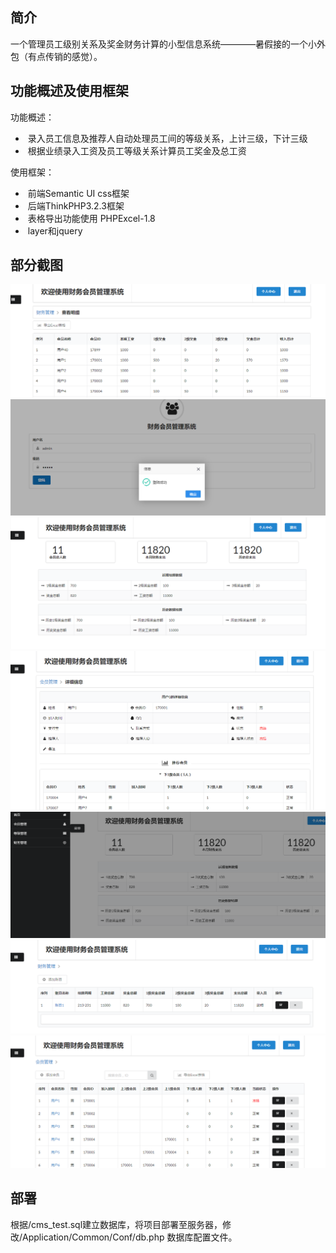 ﻿## 简介

一个管理员工级别关系及奖金财务计算的小型信息系统————暑假接的一个小外包（有点传销的感觉）。


## 功能概述及使用框架
功能概述：
*  录入员工信息及推荐人自动处理员工间的等级关系，上计三级，下计三级
*  根据业绩录入工资及员工等级关系计算员工奖金及总工资

使用框架：

*  前端Semantic UI css框架
*  后端ThinkPHP3.2.3框架
*  表格导出功能使用 PHPExcel-1.8
*  layer和jquery

## 部分截图

![](https://github.com/fivelike/FinanceMS/blob/master/screenshots/picture_1.png)
![](https://github.com/fivelike/FinanceMS/blob/master/screenshots/picture_2.png)
![](https://github.com/fivelike/FinanceMS/blob/master/screenshots/picture_3.png)
![](https://github.com/fivelike/FinanceMS/blob/master/screenshots/picture_4.png)
![](https://github.com/fivelike/FinanceMS/blob/master/screenshots/picture_5.png)
![](https://github.com/fivelike/FinanceMS/blob/master/screenshots/picture_6.png)
![](https://github.com/fivelike/FinanceMS/blob/master/screenshots/picture_7.png)

## 部署
根据/cms_test.sql建立数据库，将项目部署至服务器，修改/Application/Common/Conf/db.php 数据库配置文件。
